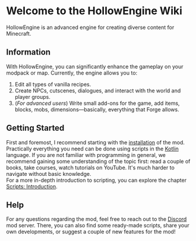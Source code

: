 # Welcome to the HollowEngine Wiki
HollowEngine is an advanced engine for creating diverse content for Minecraft.

## Information
With HollowEngine, you can significantly enhance the gameplay on your modpack or map. Currently, the engine allows you to:
1) Edit all types of vanilla recipes.
2) Create NPCs, cutscenes, dialogues, and interact with the world and player groups.
3) (*For advanced users*) Write small add-ons for the game, add items, blocks, mobs, dimensions—basically, everything that Forge allows.

## Getting Started
First and foremost, I recommend starting with the [installation](install.md) of the mod. <br>
Practically everything you need can be done using scripts in the [Kotlin](https://kotlinlang.org/) language. If you are not familiar with programming in general, we recommend gaining some understanding of the topic first: read a couple of books, take courses, watch tutorials on YouTube. It's much harder to navigate without basic knowledge. <br>
For a more in-depth introduction to scripting, you can explore the chapter [Scripts: Introduction](scripting/introduction.md).

## Help
For any questions regarding the mod, feel free to reach out to the [Discord](https://discord.gg/qKpPhkwGCY) mod server. There, you can also find some ready-made scripts, share your own developments, or suggest a couple of new features for the mod!
